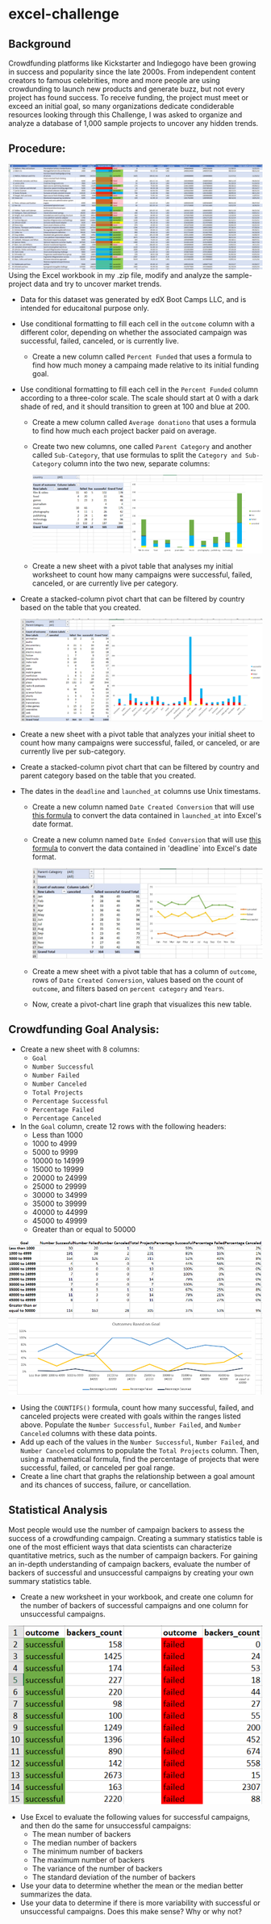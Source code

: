 # excel-challenge
## Background
Crowdfunding platforms like Kickstarter and Indiegogo have been growing in success and popularity since the late 2000s. From independent content creators to famous celebrities, more and more people are using crowdunding to launch new products and generate buzz, but not every project has found success.
To receive funding, the project must meet or exceed an initial goal, so many organizations dedicate condiderable resources looking through this Challenge, I was asked to organize and analyze a database of 1,000 sample projects to uncover any hidden trends.

## Procedure:
![](./Images/outcome.PNG)
Using the Excel workbook in my .zip file, modify and analyze the sample-project data and try to uncover market trends.
* Data for this dataset was generated by edX Boot Camps LLC, and is intended for educaitonal purpose only.
* Use conditional formatting to fill each cell in the `outcome` column with a different color, depending on whether the associated campaign was successful, failed, canceled, or is currently live.
  * Create a new column called `Percent Funded` that uses a formula to find how much money a campaing made relative to its initial funding goal.
* Use conditional formatting to fill each cell in the `Percent Funded` column according to a three-color scale. The scale should start at 0 with a dark shade of red, and it should transition to green at 100 and blue at 200.
  * Create a mew column called `Average donationo` that uses a formula to find how much each project backer paid on average.
  * Create two new columns, one called `Parent Category` and another called `Sub-Category`, that use formulas to split the `Category and Sub-Category` column into the two new, separate columns:

    ![](./Images/pivot.png)

  * Create a new sheet with a pivot table that analyses my initial worksheet to count how many campaigns were successful, failed, canceled, or are currently live per category.

* Create a stacked-column pivot chart that can be filtered by country based on the table that you created.
  
  ![](./Images/campaignsBySubCategory.png)

* Create a new sheet with a pivot table that analyzes your initial sheet to count how many campaigns were successful, failed, or canceled, or are currently live per sub-category.
* Create a stacked-column pivot chart that can be filtered by country and parent category based on the table that you created.
* The dates in the `deadline` and `launched_at` columns use Unix timestams.
   * Create a new column named `Date Created Conversion` that will use [this formula](https://www.extendoffice.com/documents/excel/2473-excel-timestamp-to-date.html) to convert the data contained in `launched_at` into Excel's date format.
   * Create a new column named `Date Ended Conversion` that will use [this formula](https://www.extendoffice.com/documents/excel/2473-excel-timestamp-to-date.html) to convert the data contained in 'deadline` into Excel's date format.

     ![](./Images/LaunchDateOutcomes.png)

   * Create a mew sheet with a pivot table that has a column of `outcome`, rows of `Date Created Conversion`, values based on the count of `outcome`, and filters based on `percent category` and `Years`.
   * Now, create a pivot-chart line graph that visualizes this new table.
 
## Crowdfunding Goal Analysis:

* Create a new sheet with 8 columns:
   * `Goal`
   * `Number Successful`
   * `Number Failed`
   * `Number Canceled`
   * `Total Projects`
   * `Percentage Successful`
   * `Percentage Failed`
   * `Percentage Canceled`
 * In the `Goal` column, create 12 rows with the following headers:
   * Less than 1000
   * 1000 to 4999
   * 5000 to 9999
   * 10000 to 14999
   * 15000 to 19999
   * 20000 to 24999
   * 25000 to 29999
   * 30000 to 34999
   * 35000 to 39999
   * 40000 to 44999
   * 45000 to 49999
   * Greater than or equal to 50000

  ![](./Images/Bonus.png)

* Using the `COUNTIFS()` formula, count how many successful, failed, and canceled projects were created with goals within the ranges listed above. Populate the `Number Successful`, `Number Failed`, and `Number Canceled` columns with these data points.
* Add up each of the values in the `Number Successful`, `Number Failed`, and `Number Canceled` columns to populate the `Total Projects` column. Then, using a mathematical formula, find the percentage of projects that were successful, failed, or canceled per goal range.
* Create a line chart that graphs the relationship between a goal amount and its chances of success, failure, or cancellation.

## Statistical Analysis
Most people would use the number of campaign backers to assess the success of a crowdfunding campaign. Creating a summary statistics table is one of the most efficient ways that data scientists can characterize quantitative metrics, such as the number of campaign backers.
For gaining an in-depth understanding of campaign backers, evaluate the number of backers of successful and unsuccessful campaigns by creating your own summary statistics table.
  * Create a new worksheet in your workbook, and create one column for the number of backers of successful campaigns and one column for unsuccessful campaigns.

   ![](./Images/Bonus2.png)

* Use Excel to evaluate the following values for successful campaigns, and then do the same for unsuccessful campaigns:
    * The mean number of backers
    * The median number of backers
    * The minimum number of backers
    * The maximum number of backers
    * The variance of the number of backers
    * The standard deviation of the number of backers
* Use your data to determine whether the mean or the median better summarizes the data.
* Use your data to determine if there is more variability with successful or unsuccessful campaigns. Does this make sense? Why or why not?
   


     

     
     

     
     
   
   
